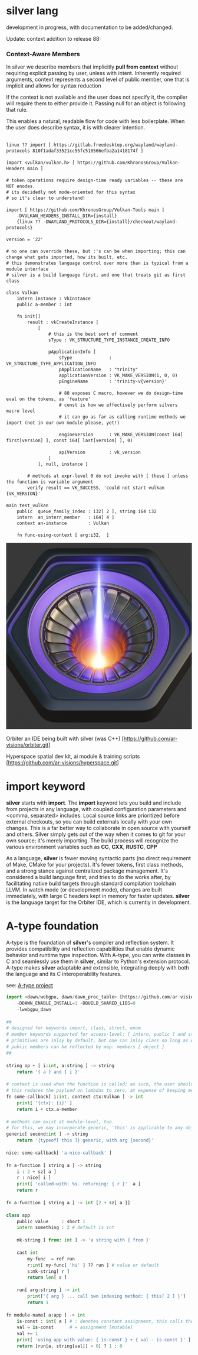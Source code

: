 # **silver** lang
development in progress, with documentation to be added/changed.

Update: context addition to release 88:
### Context-Aware Members

In silver we describe members that implicitly **pull from context** without requiring explicit passing by user, unless with intent.
Inherently required arguments, context represents a second level of public member, one that is implicit and allows for syntax reduction

If the context is not available and the user does not specify it, the compiler will require them to either provide it.  Passing null for an object is following that rule.

This enables a natural, readable flow for code with less boilerplate.  When the user does describe syntax, it is with clearer intention.

```silver

linux ?? import [ https://gitlab.freedesktop.org/wayland/wayland-protocols 810f1adaf33521cc55fc510566efba2a1418174f ]

import <vulkan/vulkan.h> [ https://github.com/KhronosGroup/Vulkan-Headers main ]

# token operations require design-time ready variables -- these are NOT enodes.
# its decidedly not mode-oriented for this syntax
# so it's clear to understand!

import [ https://github.com/KhronosGroup/Vulkan-Tools main ]
	-DVULKAN_HEADERS_INSTALL_DIR={install}
	{linux ?? -DWAYLAND_PROTOCOLS_DIR={install}/checkout/wayland-protocols}

version = '22'

# no one can override these, but :'s can be when importing; this can change what gets imported, how its built, etc.
# this demonstrates language control over more than is typical from a module interface
# silver is a build language first, and one that treats git as first class

class Vulkan
    intern instance : VkInstance
    public a-member : int

    fn init[]
        result : vkCreateInstance [
            [
                # this is the best sort of comment
                sType : VK_STRUCTURE_TYPE_INSTANCE_CREATE_INFO

                pApplicationInfo [
                    sType              : VK_STRUCTURE_TYPE_APPLICATION_INFO
                    pApplicationName   : "trinity"
                    applicationVersion : VK_MAKE_VERSION(1, 0, 0)
                    pEngineName        : 'trinity-v{version}'

                    # 88 exposes C macro, however we do design-time eval on the tokens, as 'feature'
                    # const is how we effectively perform silvers macro level
                    # it can go as far as calling runtime methods we import (not in our own module please, yet!)

                    engineVersion      : VK_MAKE_VERSION(const i64[ first[version] ], const i64[ last[version] ], 0)

                    apiVersion         : vk_version
                ]
            ], null, instance ]

        # methods at expr-level 0 do not invoke with [ these ] unless the function is variable argument
        verify result == VK_SUCCESS, 'could not start vulkan {VK_VERSION}'

main test_vulkan
    public  queue_family_index : i32[ 2 ], string i64 i32
    intern  an_intern_member   : i64[ 4 ]
    context an-instance        : Vulkan

    fn func-using-context [ arg:i32,  ]

```

![orbiter avatar](core.png "orbiter avatar")

Orbiter
an IDE being built with silver (was C++)
[https://github.com/ar-visions/orbiter.git]

Hyperspace
spatial dev kit, ai module & training scripts
[https://github.com/ar-visions/hyperspace.git]

# **import** keyword
**silver** starts with **import**. The **import** keyword lets you build and include from projects in any language, with coupled configuration parameters and <comma, separated> includes.  Local source links are prioritized before external checkouts, so you can build externals locally with your own changes.  This is a far better way to collaborate in open source with yourself and others. Silver simply gets out of the way when it comes to git for your own source; it's merely importing.  The build process will recognize the various environment variables such as **CC**, **CXX**, **RUSTC**, **CPP**

As a language, **silver** is fewer moving syntactic parts (no direct requirement of Make, CMake for your projects).  It's fewer tokens, first class methods, and a strong stance against centralized package management.  It's considered a build language first, and tries to do the works after, by facilitating native build targets through standard compilation toolchain LLVM.  In watch mode (or development mode), changes are built immediately, with large C headers kept in memory for faster updates. **silver** is the language target for the Orbiter IDE, which is currently in development.

# **A-type** foundation
A-type is the foundation of **silver**'s compiler and reflection system. It provides compatibility and reflection capabilities that enable dynamic behavior and runtime type inspection. With A-type, you can write classes in C and seamlessly use them in **silver**, similar to Python's extension protocol. A-type makes **silver** adaptable and extensible, integrating deeply with both the language and its C interoperability features.

see: [A-type project](https://github.com/ar-visions/A)

```python
import <dawn/webgpu, dawn/dawn_proc_table> [https://github.com/ar-visions/dawn 2e9297c45]
    -DDAWN_ENABLE_INSTALL=1 -DBUILD_SHARED_LIBS=0
    -lwebgpu_dawn

##
# designed for keywords import, class, struct, enum
# member keywords supported for access-level: [ intern, public ] and store: [ read-only, inlay ]
# primitives are inlay by default, but one can inlay class so long as we are ok with copying trivially or by method
# public members can be reflected by map: members [ object ]
##

string op + [ i:int, a:string ] -> string
    return '{ a } and { i }'

# context is used when the function is called; as such, the user should have these variables themselves
# this reduces the payload on lambdas to zero, at expense of keeping membership explicit
fn some-callback[ i:int, context ctx:Vulkan ] -> int
    print[ '{ctx}: {i}' ]
    return i + ctx.a-member

# methods can exist at module-level, too.
# for this, we may incorporate generic, 'this' is applicable to any object
generic[ second:int ] -> string
    return '{typeof[ this ]} generic, with arg {second}'

nice: some-callback[ 'a-nice-callback' ]

fn a-function [ string a ] -> string
    i : 2 + sz[ a ]
    r : nice[ i ]
    print[ 'called-with: %s. returning: { r }'  a ]
    return r

fn a-function [ string a ] -> int [2 + sz[ a ]]

class app
    public value     : short 1
    intern something : 2 # default is int

    mk-string [ from: int ] -> 'a string with { from }'

    cast int
        my-func  = ref run
        r:int[ my-func[ 'hi' ] ?? run ] # value or default
        s:mk-string[ r ]
        return len[ s ]
    
    run[ arg:string ] -> int
        print['{ arg } ... call own indexing method: { this[ 2 ] }']
        return 1

fn module-name[ a:app ] -> int
    is-const : int[ a ] # : denotes constant assignment, this calls the cast above
    val = is-const      # = assignment [mutable]
    val += 1
    print[ 'using app with value: { is-const } + { val - is-const }' ]
    return [run[a, string[val]] > 0] ? 1 : 0

```


